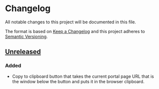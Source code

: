 # Changelog
All notable changes to this project will be documented in this file.

The format is based on [Keep a Changelog](http://keepachangelog.com/en/1.0.0/)
and this project adheres to [Semantic Versioning](http://semver.org/spec/v2.0.0.html).

## [Unreleased]
### Added
- Copy to clipboard button that takes the current portal page URL that is the window below the button and puts it in
the browser clipboard.

[Unreleased]: https://github.com/NWQMC/WQP_UI/compare/WQP_UI-5.7.0...master
